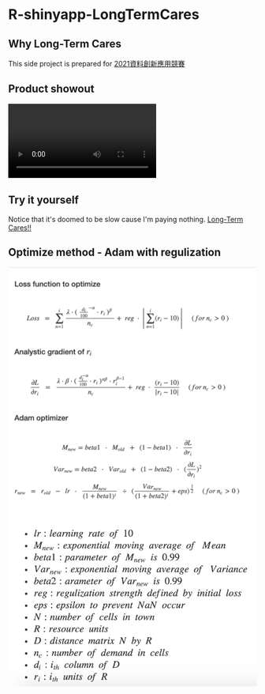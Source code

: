 # R-shinyapp-LongTermCares

## Why Long-Term Cares
This side project is prepared for 
[2021資料創新應用競賽](https://opendata-contest.tca.org.tw)

## Product showout
![Product](https://user-images.githubusercontent.com/67900956/115987830-52cc0f00-a5e9-11eb-886d-14ccb38eb860.mp4)

## Try it yourself
Notice that it's doomed to be slow cause I'm paying nothing. [Long-Term Cares!!](https://goverment.shinyapps.io/shinyapp/)

## Optimize method - Adam with regulization
![optimize method](/images/optimize_method.png)
![optimize params](/images/optimize_parameter.png)
